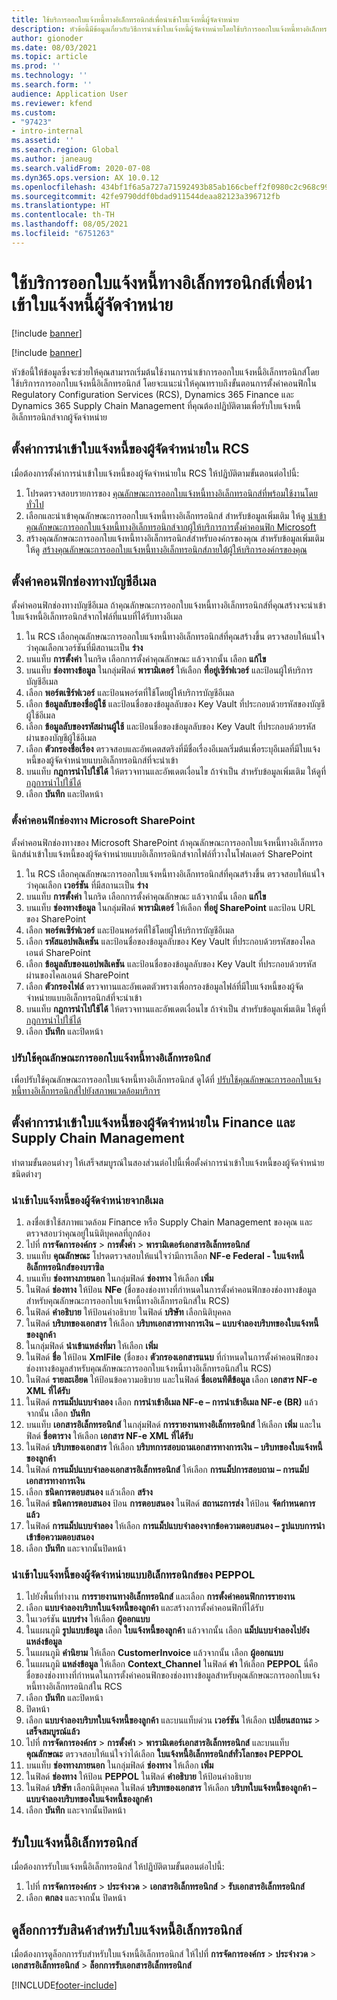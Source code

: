```yaml
---
title: ใช้บริการออกใบแจ้งหนี้ทางอิเล็กทรอนิกส์เพื่อนําเข้าใบแจ้งหนี้ผู้จัดจำหน่าย
description: หัวข้อนี้มีข้อมูลเกี่ยวกับวิธีการนําเข้าใบแจ้งหนี้ผู้จัดจำหน่ายโดยใช้บริการออกใบแจ้งหนี้ทางอิเล็กทรอนิกส์
author: gionoder
ms.date: 08/03/2021
ms.topic: article
ms.prod: ''
ms.technology: ''
ms.search.form: ''
audience: Application User
ms.reviewer: kfend
ms.custom:
- "97423"
- intro-internal
ms.assetid: ''
ms.search.region: Global
ms.author: janeaug
ms.search.validFrom: 2020-07-08
ms.dyn365.ops.version: AX 10.0.12
ms.openlocfilehash: 434bf1f6a5a727a71592493b85ab166cbeff2f0980c2c968c99973a03f4dc660
ms.sourcegitcommit: 42fe9790ddf0bdad911544deaa82123a396712fb
ms.translationtype: HT
ms.contentlocale: th-TH
ms.lasthandoff: 08/05/2021
ms.locfileid: "6751263"
---
```

# <a name="use-the-electronic-invoicing-service-to-import-vendor-invoices"></a>ใช้บริการออกใบแจ้งหนี้ทางอิเล็กทรอนิกส์เพื่อนําเข้าใบแจ้งหนี้ผู้จัดจำหน่าย

[!include [banner](../includes/banner.md)]

[!include [banner](../includes/preview-banner.md)]

หัวข้อนี้ให้ข้อมูลซึ่งจะช่วยให้คุณสามารถเริ่มต้นใช้งานการนำเข้าการออกใบแจ้งหนี้อิเล็กทรอนิกส์โดยใช้บริการการออกใบแจ้งหนี้อิเล็กทรอนิกส์ โดยจะแนะนำให้คุณทราบถึงขั้นตอนการตั้งค่าคอนฟิกใน Regulatory Configuration Services (RCS), Dynamics 365 Finance และ Dynamics 365 Supply Chain Management ที่คุณต้องปฏิบัติตามเพื่อรับใบแจ้งหนี้อิเล็กทรอนิกส์จากผู้จัดจำหน่าย

## <a name="set-up-vendor-invoice-import-in-rcs"></a>ตั้งค่าการนำเข้าใบแจ้งหนี้ของผู้จัดจำหน่ายใน RCS
เมื่อต้องการตั้งค่าการนําเข้าใบแจ้งหนี้ของผู้จัดจำหน่ายใน RCS ให้ปฏิบัติตามขั้นตอนต่อไปนี้:

1. โปรดตรวจสอบรายการของ [คุณลักษณะการออกใบแจ้งหนี้ทางอิเล็กทรอนิกส์ที่พร้อมใช้งานโดยทั่วไป](e-invoicing-configuration-rcs.md#generally-available-features)
2. เลือกและนำเข้าคุณลักษณะการออกใบแจ้งหนี้ทางอิเล็กทรอนิกส์ สำหรับข้อมูลเพิ่มเติม ให้ดู [นําเข้าคุณลักษณะการออกใบแจ้งหนี้ทางอิเล็กทรอนิกส์จากผู้ให้บริการการตั้งค่าคอนฟิก Microsoft](e-invoicing-get-started.md#import-an-electronic-invoicing-feature-from-the-microsoft-configuration-provider)
3. สร้างคุณลักษณะการออกใบแจ้งหนี้ทางอิเล็กทรอนิกส์สำหรับองค์กรของคุณ สำหรับข้อมูลเพิ่มเติม ให้ดู [สร้างคุณลักษณะการออกใบแจ้งหนี้ทางอิเล็กทรอนิกส์ภายใต้ผู้ให้บริการองค์กรของคุณ](e-invoicing-get-started.md#create-an-electronic-invoicing-feature-under-your-organization-provider)

## <a name="configure-an-email-account-channel"></a>ตั้งค่าคอนฟิกช่องทางบัญชีอีเมล

ตั้งค่าคอนฟิกช่องทางบัญชีอีเมล ถ้าคุณลักษณะการออกใบแจ้งหนี้ทางอิเล็กทรอนิกส์ที่คุณสร้างจะนําเข้าใบแจ้งหนี้อิเล็กทรอนิกส์จากไฟล์ที่แนบที่ได้รับทางอีเมล

1. ใน RCS เลือกคุณลักษณะการออกใบแจ้งหนี้ทางอิเล็กทรอนิกส์ที่คุณสร้างขึ้น ตรวจสอบให้แน่ใจว่าคุณเลือกเวอร์ชันที่มีสถานะเป็น **ร่าง**
2. บนแท็บ **การตั้งค่า** ในกริด เลือกการตั้งค่าคุณลักษณะ แล้วจากนั้น เลือก **แก้ไข**
3. บนแท็บ **ช่องทางข้อมูล** ในกลุ่มฟิลด์ **พารามิเตอร์** ให้เลือก **ที่อยู่เซิร์ฟเวอร์** และป้อนผู้ให้บริการบัญชีอีเมล
4. เลือก **พอร์ตเซิร์ฟเวอร์** และป้อนพอร์ตที่ใช้โดยผู้ให้บริการบัญชีอีเมล
5. เลือก **ข้อมูลลับของชื่อผู้ใช้** และป้อนชื่อของข้อมูลลับของ Key Vault ที่ประกอบด้วยรหัสของบัญชีผู้ใช้อีเมล
6. เลือก **ข้อมูลลับของรหัสผ่านผู้ใช้** และป้อนชื่อของข้อมูลลับของ Key Vault ที่ประกอบด้วยรหัสผ่านของบัญชีผู้ใช้อีเมล
7. เลือก **ตัวกรองชื่อเรื่อง** ตรวจสอบและอัพเดตสตริงที่มีชื่อเรื่องอีเมลเริ่มต้นเพื่อระบุอีเมลที่มีใบแจ้งหนี้ของผู้จัดจำหน่ายแบบอิเล็กทรอนิกส์ที่จะนําเข้า
8. บนแท็บ **กฎการนำไปใช้ได้** ให้ตรวจทานและอัพเดตเงื่อนไข ถ้าจําเป็น สำหรับข้อมูลเพิ่มเติม ให้ดูที่ [กฎการนำไปใช้ได้](e-invoicing-configuration-rcs.md#applicability-rules)
9. เลือก **บันทึก** และปิดหน้า

### <a name="configure-a-microsoft-sharepoint-channel"></a>ตั้งค่าคอนฟิกช่องทาง Microsoft SharePoint

ตั้งค่าคอนฟิกช่องทางของ Microsoft SharePoint ถ้าคุณลักษณะการออกใบแจ้งหนี้ทางอิเล็กทรอนิกส์นําเข้าใบแจ้งหนี้ของผู้จัดจำหน่ายแบบอิเล็กทรอนิกส์จากไฟล์ที่วางในโฟลเดอร์ SharePoint

1. ใน RCS เลือกคุณลักษณะการออกใบแจ้งหนี้ทางอิเล็กทรอนิกส์ที่คุณสร้างขึ้น ตรวจสอบให้แน่ใจว่าคุณเลือก **เวอร์ชัน** ที่มีสถานะเป็น **ร่าง**
2. บนแท็บ **การตั้งค่า** ในกริด เลือกการตั้งค่าคุณลักษณะ แล้วจากนั้น เลือก **แก้ไข**
3. บนแท็บ **ช่องทางข้อมูล** ในกลุ่มฟิลด์ **พารามิเตอร์** ให้เลือก **ที่อยู่ SharePoint** และป้อน URL ของ SharePoint
4. เลือก **พอร์ตเซิร์ฟเวอร์** และป้อนพอร์ตที่ใช้โดยผู้ให้บริการบัญชีอีเมล
5. เลือก **รหัสแอปพลิเคชัน** และป้อนชื่อของข้อมูลลับของ Key Vault ที่ประกอบด้วยรหัสของไคลเอนต์ SharePoint
6. เลือก **ข้อมูลลับของแอปพลิเคชัน** และป้อนชื่อของข้อมูลลับของ Key Vault ที่ประกอบด้วยรหัสผ่านของไคลเอนต์ SharePoint
7. เลือก **ตัวกรองไฟล์** ตรวจทานและอัพเดตตัวพรางเพื่อกรองข้อมูลไฟล์ที่มีใบแจ้งหนี้ของผู้จัดจำหน่ายแบบอิเล็กทรอนิกส์ที่จะนําเข้า
8. บนแท็บ **กฎการนำไปใช้ได้** ให้ตรวจทานและอัพเดตเงื่อนไข ถ้าจําเป็น สำหรับข้อมูลเพิ่มเติม ให้ดูที่ [กฎการนำไปใช้ได้](e-invoicing-configuration-rcs.md#applicability-rules)
9. เลือก **บันทึก** และปิดหน้า

### <a name="deploy-an-electronic-invoicing-feature"></a>ปรับใช้คุณลักษณะการออกใบแจ้งหนี้ทางอิเล็กทรอนิกส์

เพื่อปรับใช้คุณลักษณะการออกใบแจ้งหนี้ทางอิเล็กทรอนิกส์ ดูได้ที่ [ปรับใช้คุณลักษณะการออกใบแจ้งหนี้ทางอิเล็กทรอนิกส์ไปยังสภาพแวดล้อมบริการ](e-invoicing-get-started.md#deploy-the-electronic-invoicing-feature-to-service-environment)

## <a name="set-up-vendor-invoice-import-in-finance-and-supply-chain-management"></a>ตั้งค่าการนำเข้าใบแจ้งหนี้ของผู้จัดจำหน่ายใน Finance และ Supply Chain Management
ทำตามขั้นตอนต่างๆ ให้เสร็จสมบูรณ์ในสองส่วนต่อไปนี้เพื่อตั้งค่าการนําเข้าใบแจ้งหนี้ของผู้จัดจำหน่ายชนิดต่างๆ

### <a name="import-vendor-invoices-from-email"></a>นําเข้าใบแจ้งหนี้ของผู้จัดจำหน่ายจากอีเมล

1. ลงชื่อเข้าใช้สภาพแวดล้อม Finance หรือ Supply Chain Management ของคุณ และตรวจสอบว่าคุณอยู่ในนิติบุคคลที่ถูกต้อง
2. ไปที่ **การจัดการองค์กร** > **การตั้งค่า** > **พารามิเตอร์เอกสารอิเล็กทรอนิกส์**
3. บนแท็บ **คุณลักษณะ** โปรดตรวจสอบให้แน่ใจว่ามีการเลือก **NF-e Federal - ใบแจ้งหนี้อิเล็กทรอนิกส์ของบราซิล**
4. บนแท็บ **ช่องทางภายนอก** ในกลุ่มฟิลด์ **ช่องทาง** ให้เลือก **เพิ่ม**
5. ในฟิลด์ **ช่องทาง** ให้ป้อน **NFe** (ชื่อของช่องทางที่กําหนดในการตั้งค่าคอนฟิกของช่องทางข้อมูลสำหรับคุณลักษณะการออกใบแจ้งหนี้ทางอิเล็กทรอนิกส์ใน RCS)
6. ในฟิลด์ **คำอธิบาย** ให้ป้อนคำอธิบาย ในฟิลด์ **บริษัท** เลือกนิติบุคคล
7. ในฟิลด์ **บริบทของเอกสาร** ให้เลือก **บริบทเอกสารทางการเงิน – แบบจำลองบริบทของใบแจ้งหนี้ของลูกค้า**
8. ในกลุ่มฟิลด์ **นําเข้าแหล่งที่มา** ให้เลือก **เพิ่ม**
9. ในฟิลด์ **ชื่อ** ให้ป้อน **XmlFile** (ชื่อของ **ตัวกรองเอกสารแนบ** ที่กําหนดในการตั้งค่าคอนฟิกของช่องทางข้อมูลสำหรับคุณลักษณะการออกใบแจ้งหนี้ทางอิเล็กทรอนิกส์ใน RCS)
10. ในฟิลด์ **รายละเอียด** ให้ป้อนข้อความอธิบาย และในฟิลด์ **ชื่อเอนทิตีข้อมูล** เลือก **เอกสาร NF-e XML ที่ได้รับ**
11. ในฟิลด์ **การแม็ปแบบจำลอง** เลือก **การนําเข้าอีเมล NF-e – การนําเข้าอีเมล NF-e (BR)** แล้วจากนั้น เลือก **บันทึก**
12. บนแท็บ **เอกสารอิเล็กทรอนิกส์** ในกลุ่มฟิลด์ **การรายงานทางอิเล็กทรอนิกส์** ให้เลือก **เพิ่ม** และในฟิลด์ **ชื่อตาราง** ให้เลือก **เอกสาร NF-e XML ที่ได้รับ**
13. ในฟิลด์ **บริบทของเอกสาร** ให้เลือก **บริบทการสอบถามเอกสารทางการเงิน – บริบทของใบแจ้งหนี้ของลูกค้า**
14. ในฟิลด์ **การแม็ปแบบจำลองเอกสารอิเล็กทรอนิกส์** ให้เลือก **การแม็ปการสอบถาม – การแม็ปเอกสารทางการเงิน**
15. เลือก **ชนิดการตอบสนอง** แล้วเลือก **สร้าง**
16. ในฟิลด์ **ชนิดการตอบสนอง** ป้อน **การตอบสนอง** ในฟิลด์ **สถานะการส่ง** ให้ป้อน **จัดกำหนดการแล้ว**
17. ในฟิลด์ **การแม็ปแบบจำลอง** ให้เลือก **การแม็ปแบบจำลองจากข้อความตอบสนอง – รูปแบบการนำเข้าข้อความตอบสนอง**
18. เลือก **บันทึก** และจากนั้นปิดหน้า

### <a name="import-peppol-electronic-vendor-invoices"></a>นำเข้าใบแจ้งหนี้ของผู้จัดจำหน่ายแบบอิเล็กทรอนิกส์ของ PEPPOL

1. ไปยังพื้นที่ทำงาน **การรายงานทางอิเล็กทรอนิกส์** และเลือก **การตั้งค่าคอนฟิกการรายงาน**
2. เลือก **แบบจำลองบริบทใบแจ้งหนี้ของลูกค้า** และสร้างการตั้งค่าคอนฟิกที่ได้รับ
3. ในเวอร์ชัน **แบบร่าง** ให้เลือก **ผู้ออกแบบ**
4. ในแผนภูมิ **รูปแบบข้อมูล** เลือก **ใบแจ้งหนี้ของลูกค้า** แล้วจากนั้น เลือก **แม็ปแบบจำลองไปยังแหล่งข้อมูล**
5. ในแผนภูมิ **คำนิยาม** ให้เลือก **CustomerInvoice** แล้วจากนั้น เลือก **ผู้ออกแบบ**
6. ในแผนภูมิ **แหล่งข้อมูล** ให้เลือก **Context\_Channel** ในฟิลด์ **ค่า** ให้เลือก **PEPPOL** นี่คือชื่อของช่องทางที่กำหนดในการตั้งค่าคอนฟิกของช่องทางข้อมูลสำหรับคุณลักษณะการออกใบแจ้งหนี้ทางอิเล็กทรอนิกส์ใน RCS 
7. เลือก **บันทึก** และปิดหน้า
8. ปิดหน้า
9. เลือก **แบบจำลองบริบทใบแจ้งหนี้ของลูกค้า** และบนแท็บด่วน **เวอร์ชัน** ให้เลือก **เปลี่ยนสถานะ** > **เสร็จสมบูรณ์แล้ว**
10. ไปที่ **การจัดการองค์กร** > **การตั้งค่า** > **พารามิเตอร์เอกสารอิเล็กทรอนิกส์** และบนแท็บ **คุณลักษณะ** ตรวจสอบให้แน่ใจว่าได้เลือก **ใบแจ้งหนี้อิเล็กทรอนิกส์ทั่วโลกของ PEPPOL** 
11. บนแท็บ **ช่องทางภายนอก** ในกลุ่มฟิลด์ **ช่องทาง** ให้เลือก **เพิ่ม**
12. ในฟิลด์ **ช่องทาง** ให้ป้อน **PEPPOL** ในฟิลด์ **คำอธิบาย** ให้ป้อนคำอธิบาย
13. ในฟิลด์ **บริษัท** เลือกนิติบุคคล ในฟิลด์ **บริบทของเอกสาร** ให้เลือก **บริบทใบแจ้งหนี้ของลูกค้า – แบบจำลองบริบทของใบแจ้งหนี้ของลูกค้า**
14. เลือก **บันทึก** และจากนั้นปิดหน้า


## <a name="receive-electronic-invoices"></a>รับใบแจ้งหนี้อิเล็กทรอนิกส์
เมื่อต้องการรับใบแจ้งหนี้อิเล็กทรอนิกส์ ให้ปฏิบัติตามขั้นตอนต่อไปนี้:

1. ไปที่ **การจัดการองค์กร** > **ประจำงวด** > **เอกสารอิเล็กทรอนิกส์** > **รับเอกสารอิเล็กทรอนิกส์**
2. เลือก **ตกลง** และจากนั้น ปิดหน้า

## <a name="view-receive-logs-for-electronic-invoices"></a>ดูล็อกการรับสินค้าสำหรับใบแจ้งหนี้อิเล็กทรอนิกส์

เมื่อต้องการดูล็อกการรับสำหรับใบแจ้งหนี้อิเล็กทรอนิกส์ ให้ไปที่ **การจัดการองค์กร** > **ประจำงวด** > **เอกสารอิเล็กทรอนิกส์** > **ล็อกการรับเอกสารอิเล็กทรอนิกส์**


[!INCLUDE[footer-include](../../includes/footer-banner.md)]
